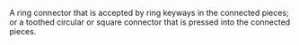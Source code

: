 A ring connector that is accepted by ring keyways in the connected pieces; or a toothed circular or square connector that is pressed into the connected pieces.